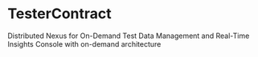 # TesterContract
Distributed Nexus for On-Demand Test Data Management and Real-Time Insights Console with on-demand architecture
